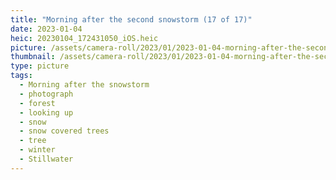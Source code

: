 ```yaml
---
title: "Morning after the second snowstorm (17 of 17)"
date: 2023-01-04
heic: 20230104_172431050_iOS.heic
picture: /assets/camera-roll/2023/01/2023-01-04-morning-after-the-second-snowstorm-17/20230104_172431050_iOS.jpg
thumbnail: /assets/camera-roll/2023/01/2023-01-04-morning-after-the-second-snowstorm-17/20230104_172431050_iOS-thumbnail.jpg
type: picture
tags:
  - Morning after the snowstorm
  - photograph
  - forest
  - looking up
  - snow
  - snow covered trees
  - tree
  - winter
  - Stillwater
---
```

